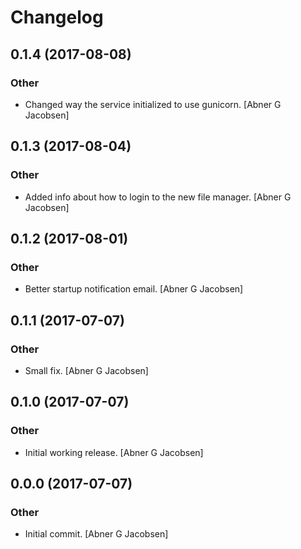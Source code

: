# Changelog


## 0.1.4 (2017-08-08)

### Other

* Changed way the service initialized to use gunicorn. [Abner G Jacobsen]


## 0.1.3 (2017-08-04)

### Other

* Added info about how to login to the new file manager. [Abner G Jacobsen]


## 0.1.2 (2017-08-01)

### Other

* Better startup notification email. [Abner G Jacobsen]


## 0.1.1 (2017-07-07)

### Other

* Small fix. [Abner G Jacobsen]


## 0.1.0 (2017-07-07)

### Other

* Initial working release. [Abner G Jacobsen]


## 0.0.0 (2017-07-07)

### Other

* Initial commit. [Abner G Jacobsen]



